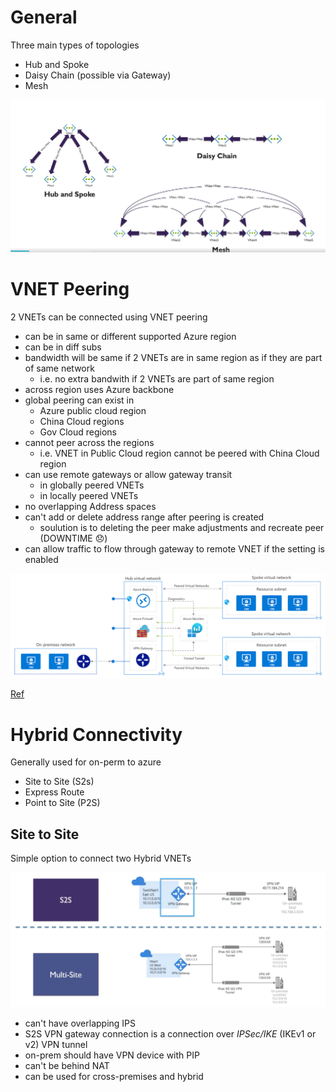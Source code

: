 # General

Three main types of topologies

* Hub and Spoke
* Daisy Chain (possible via Gateway)
* Mesh


![image topology](./img/azure-topology.png)

# VNET Peering

2 VNETs can be connected using VNET peering

* can be in same or different supported Azure region
* can be in diff subs
* bandwidth will be same if 2 VNETs are in same region as if they are part of same network 
    * i.e. no extra bandwith if 2 VNETs are part of same region
* across region uses Azure backbone
* global peering can exist in 
    * Azure public cloud region
    * China Cloud regions
    * Gov Cloud regions
* cannot peer across the regions
    * i.e. VNET in Public Cloud region cannot be peered with China Cloud region
* can use remote gateways or allow gateway transit
    * in globally peered VNETs
    * in locally peered VNETs
* no overlapping Address spaces
* can't add or delete address range after peering is created
    * soulution is to deleting the peer make adjustments and recreate peer (DOWNTIME 😞)
* can allow traffic to flow through gateway to remote VNET if the setting is enabled


![image hub-spoke-peering](./img/hub-spoke-peering.png)

[Ref](https://docs.microsoft.com/en-us/azure/architecture/reference-architectures/hybrid-networking/hub-spoke)

# Hybrid Connectivity

Generally used for on-perm to azure

* Site to Site (S2s)
* Express Route
* Point to Site (P2S)

## Site to Site

Simple option to connect two Hybrid VNETs

![image](./img/s2s.png)

* can't have overlapping IPS
* S2S VPN gateway connection is a connection over *IPSec/IKE* (IKEv1 or v2) VPN tunnel
* on-prem should have VPN device with PIP
* can't be behind NAT
* can be used for cross-premises and hybrid